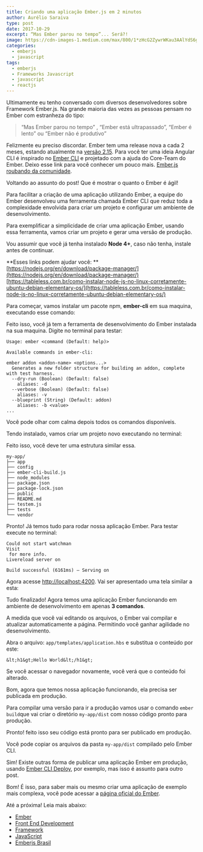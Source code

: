 ```yaml
---
title: Criando uma aplicação Ember.js em 2 minutos
author: Aurélio Saraiva
type: post
date: 2017-10-29
excerpt: “Mas Ember parou no tempo”... Será?!
image: https://cdn-images-1.medium.com/max/800/1*zHcG2ZywrWKau3AAlYdS6g.jpeg
categories:
  - emberjs
  - javascript
tags:
  - emberjs
  - Frameworks Javascript
  - javascript
  - reactjs
---
```


Ultimamente eu tenho conversado com diversos desenvolvedores sobre Framework
Ember.js. Na grande maioria das vezes as pessoas pensam no Ember com estranheza
do tipo:

> “Mas Ember parou no tempo” , “Ember está ultrapassado”, “Ember é lento” ou
> “Ember não é produtivo”

Felizmente eu preciso discordar. Ember tem uma release nova a cada 2 meses,
estando atualmente na [versão 2.15](https://emberjs.com/builds/). Para você ter
uma ideia Angular CLI é inspirado no [Ember CLI](http://ember-cli.com/) e
projetado com a ajuda do Core-Team do Ember. Deixo esse link para você conhecer
um pouco mais. [Ember.js roubando da
comunidade](https://codetalks.net/ember-js-roubando-da-comunidade-b71c974fbd43).

Voltando ao assunto do post! Que é mostrar o quanto o Ember é ágil!

Para facilitar a criação de uma aplicação utilizando Ember, a equipe do Ember
desenvolveu uma ferramenta chamada Ember CLI que reduz toda a complexidade
envolvida para criar um projeto e configurar um ambiente de desenvolvimento.

Para exemplificar a simplicidade de criar uma aplicação Ember, usando essa
ferramenta, vamos criar um projeto e gerar uma versão de produção.

Vou assumir que você já tenha instalado **Node 4+**, caso não tenha, instale
antes de continuar.

**Esses links podem ajudar você: **
[https://nodejs.org/en/download/package-manager/](https://nodejs.org/en/download/package-manager/)<br>
[https://tableless.com.br/como-instalar-node-js-no-linux-corretamente-ubuntu-debian-elementary-os/](https://tableless.com.br/como-instalar-node-js-no-linux-corretamente-ubuntu-debian-elementary-os/)

Para começar, vamos instalar um pacote npm, **ember-cli** em sua maquina,
executando esse comando:


Feito isso, você já tem a ferramenta de desenvolvimento do Ember instalada na
sua maquina. Digite no terminal para testar:


    Usage: ember <command (Default: help)>

    Available commands in ember-cli:

    ember addon <addon-name> <options...>
      Generates a new folder structure for building an addon, complete with test harness.
      --dry-run (Boolean) (Default: false)
        aliases: -d
      --verbose (Boolean) (Default: false)
        aliases: -v
      --blueprint (String) (Default: addon)
        aliases: -b <value>
    ...

Você pode olhar com calma depois todos os comandos disponíveis.

Tendo instalado, vamos criar um projeto novo executando no terminal:


Feito isso, você deve ter uma estrutura similar essa.

    my-app/
    ├── app
    ├── config
    ├── ember-cli-build.js
    ├── node_modules
    ├── package.json
    ├── package-lock.json
    ├── public
    ├── README.md
    ├── testem.js
    ├── tests
    └── vendor

Pronto! Já temos tudo para rodar nossa aplicação Ember. Para testar execute no
terminal:

    Could not start watchman
    Visit 
     for more info.
    Livereload server on 

    Build successful (6161ms) – Serving on 

Agora acesse [http://localhost:4200](http://localhost:4200,/). Vai ser
apresentado uma tela similar a esta:

Tudo finalizado! Agora temos uma aplicação Ember funcionando em ambiente de
desenvolvimento em apenas **3 comandos**.

A medida que você vai editando os arquivos, o Ember vai compilar e atualizar
automaticamente a página. Permitindo você ganhar agilidade no desenvolvimento.

Abra o arquivo: `app/templates/application.hbs` e substitua o conteúdo por este:

    &lt;h1&gt;Hello World&lt;/h1&gt;

Se você acessar o navegador novamente, você verá que o conteúdo foi alterado.

Bom, agora que temos nossa aplicação funcionando, ela precisa ser publicada em
produção.

Para compilar uma versão para ir a produção vamos usar o comando `ember
build`que vai criar o diretório `my-app/dist` com nosso código pronto para
produção.


Pronto! feito isso seu código está pronto para ser publicado em produção.

Você pode copiar os arquivos da pasta `my-app/dist` compilado pelo Ember CLI.

Sim! Existe outras forma de publicar uma aplicação Ember em produção, usando
[Ember CLI Deploy](http://ember-cli-deploy.com/), por exemplo, mas isso é
assunto para outro post.

Bom! É isso, para saber mais ou mesmo criar uma aplicação de exemplo mais
complexa, você pode acessar a [página oficial do
Ember](https://guides.emberjs.com/v2.15.0/tutorial/ember-cli/).

Até a próxima! Leia mais abaixo:

* [Ember](https://medium.com/tag/ember?source=post)
* [Front End
Development](https://medium.com/tag/front-end-development?source=post)
* [Framework](https://medium.com/tag/framework?source=post)
* [JavaScript](https://medium.com/tag/javascript?source=post)
* [Emberjs Brasil](https://medium.com/tag/emberjs-brasil?source=post)

